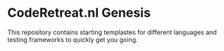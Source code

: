 # CodeRetreat.nl Genesis

This repository contains starting templastes for different languages and testing frameworks to quickly get you going.
